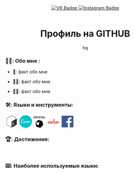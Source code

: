 <div id="badges" align="center">
  <a href="https://vk.com/feodosiiiiii">
    <img src="https://img.shields.io/badge/VK-blue?style=for-the-badge&logo=VK&logoColor=white" alt="VK Badge"/>
  </a>

  <a href="https://instagram.com/fedya_fedotov_?igshid=MzMyNGUyNmU2YQ==">
      <img src="https://img.shields.io/badge/Instagram-red?style=for-the-badge&logo=Instagram&logoColor=white" alt="Instagram Badge"/>
  </a>
</div> 

<div id="viewprof" align="center">
  <img src="https://komarev.com/ghpvc/?username=Dominoshehka&style=flat-square&color=blue" alt=""/>
</div>

<div id="heythere" align="center">
  <h1>Профиль на GITHUB</h1>hq
</div>

### 👩‍💻: Обо мне :

- 🧠: факт обо мне

- 👩‍✈️: факт обо мне

- 🚴‍♀️: факт обо мне

### 🛠️: Языки и инструменты:

<div>
  <img src="https://github.com/devicons/devicon/blob/master/icons/bash/bash-original.svg" width="40" height="40">
  <img src="https://github.com/devicons/devicon/blob/master/icons/canva/canva-original.svg" width="40" height="40">
  <img src="https://github.com/devicons/devicon/blob/master/icons/crystal/crystal-original-wordmark.svg" width="40" height="40">
  <img src="https://github.com/devicons/devicon/blob/master/icons/ember/ember-original-wordmark.svg" width="40" height="40">
  <img src="https://github.com/devicons/devicon/blob/master/icons/facebook/facebook-original.svg" width="40" height="40"/>
</div>

### 🏆: Достижения:

<div>
  <img src="https://github.com/ryo-ma/github-profile-
trophy.vercel.app/?username=Dominoshehka" alt=""/>
</div>

### ⌨️: Наиболее используемые языки:
